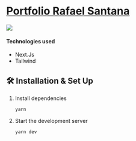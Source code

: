 # [Portfolio Rafael Santana](https://rafaelsantana.dev/)

<img src="https://rafaelsantana.dev/img/metaTag.png" />

#### Technologies used

- Next.Js
- Tailwind

## 🛠 Installation & Set Up

1. Install dependencies

   ```sh
   yarn
   ```

2. Start the development server

   ```sh
   yarn dev
   ```
